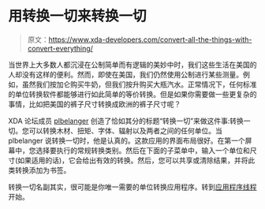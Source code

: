 # 用转换一切来转换一切

> 原文：<https://www.xda-developers.com/convert-all-the-things-with-convert-everything/>

当世界上大多数人都沉浸在公制简单而有逻辑的美妙中时，我们这些生活在美国的人却没有这样的便利。然而，即使在美国，我们仍然使用公制进行某些测量。例如，虽然我们按加仑购买牛奶，但我们按升购买大瓶汽水。正常情况下，任何标准的单位转换软件都能够进行如此简单的等价转换。但是如果你需要做一些更复杂的事情，比如把美国的裤子尺寸转换成欧洲的裤子尺寸呢？

XDA 论坛成员 [plbelanger](http://forum.xda-developers.com/member.php?u=1446226) 创造了恰如其分的标题“转换一切”来做这件事:转换一切。您可以转换木材、扭矩、字体、辐射以及两者之间的任何单位。当 plbelanger 说转换一切时，他是认真的。这款应用的界面布局很好。在第一个屏幕中，您选择要执行的常规转换类别。然后在下面的子菜单中，输入一个单位和尺寸(如果适用的话)，它会给出有效的转换。然后，您可以共享或清除结果，并将此类转换添加为书签。

转换一切名副其实，很可能是你唯一需要的单位转换应用程序。转到[应用程序线程](http://forum.xda-developers.com/showthread.php?t=2396195)开始。